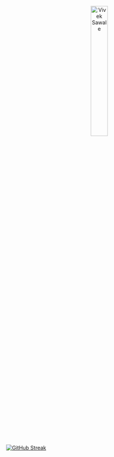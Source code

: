 
<p align="center">
  <a href="https://github.com/VNS700">
    <img  width="30%" src="https://github.com/VNS700/VNS700/blob/b8c59e519a67943786d03a87c11e74cca5d0dfe9/VNS700.png" alt="Vivek Sawale" /></a>
</p>


[![GitHub Streak](https://streak-stats.demolab.com/?user=VNS700)](https://git.io/streak-stats)



